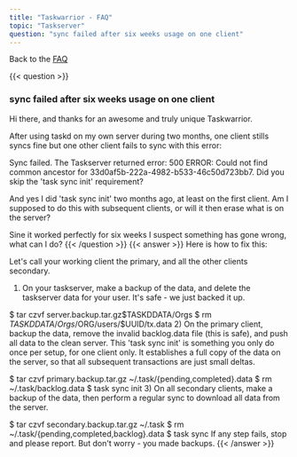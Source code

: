 ```yaml
---
title: "Taskwarrior - FAQ"
topic: "Taskserver"
question: "sync failed after six weeks usage on one client"
---
```


Back to the [FAQ](/support/faq)

{{< question >}}
### sync failed after six weeks usage on one client

Hi there, and thanks for an awesome and truly unique Taskwarrior.

After using taskd on my own server during two months, one client stills syncs fine but one other client fails to sync with this error:

Sync failed.
The Taskserver returned error: 500 ERROR: Could not find common ancestor for 33d0af5b-222a-4982-b533-46c50d723bb7. Did you skip the 'task sync init' requirement?

And yes I did 'task sync init' two months ago, at least on the first client. Am I supposed to do this with subsequent clients, or will it then erase what is on the server?

Sine it worked perfectly for six weeks I suspect something has gone wrong, what can I do?
{{< /question >}}
{{< answer >}}
Here is how to fix this:

Let's call your working client the primary, and all the other clients secondary.

1) On your taskserver, make a backup of the data, and delete the taskserver data for your user.
It's safe - we just backed it up.

$ tar czvf server.backup.tar.gz$TASKDDATA/Orgs
$ rm $TASKDDATA/Orgs/$ORG/users/$UUID/tx.data
2) On the primary client, backup the data, remove the invalid backlog.data file (this is safe), and push all data to the clean server.
This 'task sync init' is something you only do once per setup, for one client only.
It establishes a full copy of the data on the server, so that all subsequent transactions are just small deltas.

$ tar czvf primary.backup.tar.gz ~/.task/{pending,completed}.data
$ rm ~/.task/backlog.data
$ task sync init
3) On all secondary clients, make a backup of the data, then perform a regular sync to download all data from the server.

$ tar czvf secondary.backup.tar.gz ~/.task
$ rm ~/.task/{pending,completed,backlog}.data
$ task sync
If any step fails, stop and please report.
But don't worry - you made backups.
{{< /answer >}}
